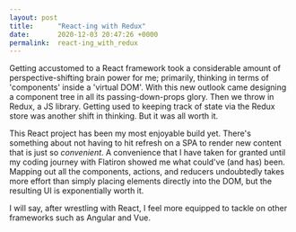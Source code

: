 ```yaml
---
layout: post
title:      "React-ing with Redux"
date:       2020-12-03 20:47:26 +0000
permalink:  react-ing_with_redux
---
```


Getting accustomed to a React framework took a considerable amount of perspective-shifting brain power for me; primarily, thinking in terms of 'components' inside a 'virtual DOM'. With this new outlook came designing a component tree in all its passing-down-props glory. Then we throw in Redux, a JS library. Getting used to keeping track of state via the Redux store was another shift in thinking. But it was all worth it. 

This React project has been my most enjoyable build yet. There's something about not having to hit refresh on a SPA to render new content that is just so *convenient*. A convenience that I have taken for granted until my coding journey with Flatiron showed me what could've (and has) been. Mapping out all the components, actions, and reducers undoubtedly takes more effort than simply placing elements directly into the DOM, but the resulting UI is exponentially worth it. 

I will say, after wrestling with React, I feel more equipped to tackle on other frameworks such as Angular and Vue. 

